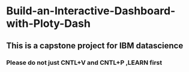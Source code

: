 # Build-an-Interactive-Dashboard-with-Ploty-Dash
## This is a capstone project for IBM datascience 
### Please do not just CNTL+V and CNTL+P ,LEARN first